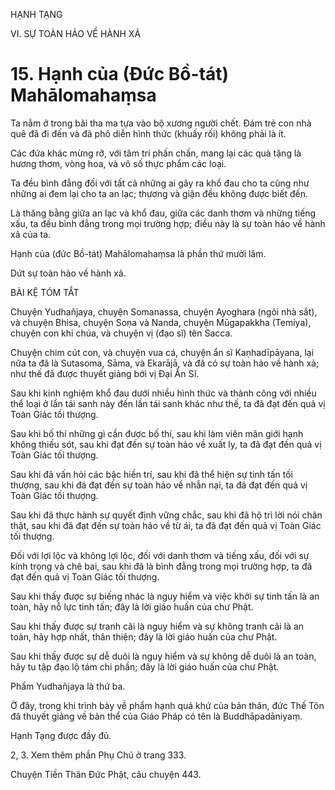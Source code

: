 HẠNH TẠNG

VI. SỰ TOÀN HẢO VỀ HÀNH XẢ

# 15. Hạnh của (Đức Bồ-tát) Mahālomahaṃsa

Ta nằm ở trong bãi tha ma tựa vào bộ xương người chết. Đám trẻ con nhà quê đã đi đến và đã phô diễn hình thức (khuấy rối) không phải là ít.

Các đứa khác mừng rỡ, với tâm trí phấn chấn, mang lại các quà tặng là hương thơm, vòng hoa, và vô số thực phẩm các loại.

Ta đều bình đẳng đối với tất cả những ai gây ra khổ đau cho ta cũng như những ai đem lại cho ta an lạc; thương và giận đều không được biết đến.

Là thăng bằng giữa an lạc và khổ đau, giữa các danh thơm và những tiếng xấu, ta đều bình đẳng trong mọi trường hợp; điều này là sự toàn hảo về hành xả của ta.

Hạnh của (đức Bồ-tát) Mahālomahaṃsa là phần thứ mười lăm.

Dứt sự toàn hảo về hành xả.

BÀI KỆ TÓM TẮT

Chuyện Yudhañjaya, chuyện Somanassa, chuyện Ayoghara (ngôi nhà sắt), và chuyện Bhisa, chuyện Soṇa và Nanda, chuyện Mūgapakkha (Temiya), chuyện con khỉ chúa, và chuyện vị (đạo sĩ) tên Sacca.

Chuyện chim cút con, và chuyện vua cá, chuyện ẩn sĩ Kaṇhadīpāyana, lại nữa ta đã là Sutasoma, Sāma, và Ekarājā, và đã có sự toàn hảo về hành xả; như thế đã được thuyết giảng bởi vị Đại Ẩn Sĩ.

Sau khi kinh nghiệm khổ đau dưới nhiều hình thức và thành công với nhiều thể loại ở lần tái sanh này đến lần tái sanh khác như thế, ta đã đạt đến quả vị Toàn Giác tối thượng.

Sau khi bố thí những gì cần được bố thí, sau khi làm viên mãn giới hạnh không thiếu sót, sau khi đạt đến sự toàn hảo về xuất ly, ta đã đạt đến quả vị Toàn Giác tối thượng.

Sau khi đã vấn hỏi các bậc hiền trí, sau khi đã thể hiện sự tinh tấn tối thượng, sau khi đã đạt đến sự toàn hảo về nhẫn nại, ta đã đạt đến quả vị Toàn Giác tối thượng.

Sau khi đã thực hành sự quyết định vững chắc, sau khi đã hộ trì lời nói chân thật, sau khi đã đạt đến sự toàn hảo về từ ái, ta đã đạt đến quả vị Toàn Giác tối thượng.

Ðối với lợi lộc và không lợi lộc, đối với danh thơm và tiếng xấu, đối với sự kính trọng và chê bai, sau khi đã là bình đẳng trong mọi trường hợp, ta đã đạt đến quả vị Toàn Giác tối thượng.

Sau khi thấy được sự biếng nhác là nguy hiểm và việc khởi sự tinh tấn là an toàn, hãy nỗ lực tinh tấn; đây là lời giáo huấn của chư Phật.

Sau khi thấy được sự tranh cãi là nguy hiểm và sự không tranh cãi là an toàn, hãy hợp nhất, thân thiện; đây là lời giáo huấn của chư Phật.

Sau khi thấy được sự dễ duôi là nguy hiểm và sự không dễ duôi là an toàn, hãy tu tập đạo lộ tám chi phần; đây là lời giáo huấn của chư Phật.

Phẩm Yudhañjaya là thứ ba.

Ở đây, trong khi trình bày về phẩm hạnh quá khứ của bản thân, đức Thế Tôn đã thuyết giảng về bản thể của Giáo Pháp có tên là Buddhāpadāniyaṃ.

Hạnh Tạng được đầy đủ.

2, 3. Xem thêm phần Phụ Chú ở trang 333.

Chuyện Tiền Thân Đức Phật, câu chuyện 443.
